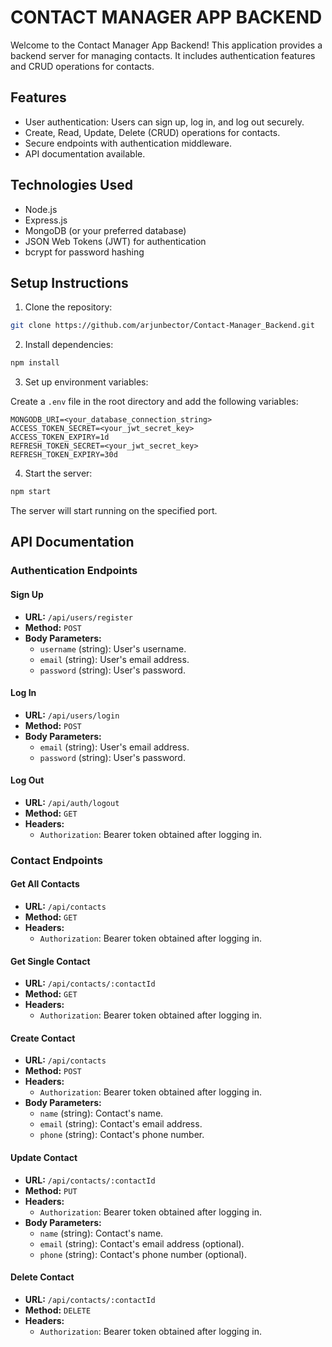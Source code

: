 # CONTACT MANAGER APP BACKEND

Welcome to the Contact Manager App Backend! This application provides a backend server for managing contacts. It includes authentication features and CRUD operations for contacts.

## Features

- User authentication: Users can sign up, log in, and log out securely.
- Create, Read, Update, Delete (CRUD) operations for contacts.
- Secure endpoints with authentication middleware.
- API documentation available.

## Technologies Used

- Node.js
- Express.js
- MongoDB (or your preferred database)
- JSON Web Tokens (JWT) for authentication
- bcrypt for password hashing

## Setup Instructions

1. Clone the repository:

```bash
git clone https://github.com/arjunbector/Contact-Manager_Backend.git
```

2. Install dependencies:

```bash
npm install
```

3. Set up environment variables:

Create a `.env` file in the root directory and add the following variables:

```PORT=3000
MONGODB_URI=<your_database_connection_string>
ACCESS_TOKEN_SECRET=<your_jwt_secret_key>
ACCESS_TOKEN_EXPIRY=1d
REFRESH_TOKEN_SECRET=<your_jwt_secret_key>
REFRESH_TOKEN_EXPIRY=30d
```

4. Start the server:

```bash
npm start
```


The server will start running on the specified port.

## API Documentation

### Authentication Endpoints

#### Sign Up

- **URL:** `/api/users/register`
- **Method:** `POST`
- **Body Parameters:**
  - `username` (string): User's username.
  - `email` (string): User's email address.
  - `password` (string): User's password.

#### Log In

- **URL:** `/api/users/login`
- **Method:** `POST`
- **Body Parameters:**
  - `email` (string): User's email address.
  - `password` (string): User's password.

#### Log Out

- **URL:** `/api/auth/logout`
- **Method:** `GET`
- **Headers:**
  - `Authorization`: Bearer token obtained after logging in.

### Contact Endpoints

#### Get All Contacts

- **URL:** `/api/contacts`
- **Method:** `GET`
- **Headers:**
  - `Authorization`: Bearer token obtained after logging in.

#### Get Single Contact

- **URL:** `/api/contacts/:contactId`
- **Method:** `GET`
- **Headers:**
  - `Authorization`: Bearer token obtained after logging in.

#### Create Contact

- **URL:** `/api/contacts`
- **Method:** `POST`
- **Headers:**
  - `Authorization`: Bearer token obtained after logging in.
- **Body Parameters:**
  - `name` (string): Contact's name.
  - `email` (string): Contact's email address.
  - `phone` (string): Contact's phone number.

#### Update Contact

- **URL:** `/api/contacts/:contactId`
- **Method:** `PUT`
- **Headers:**
  - `Authorization`: Bearer token obtained after logging in.
- **Body Parameters:**
  - `name` (string): Contact's name.
  - `email` (string): Contact's email address (optional).
  - `phone` (string): Contact's phone number (optional).

#### Delete Contact

- **URL:** `/api/contacts/:contactId`
- **Method:** `DELETE`
- **Headers:**
  - `Authorization`: Bearer token obtained after logging in.
